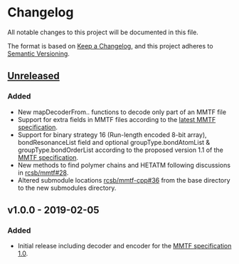 # Changelog
All notable changes to this project will be documented in this file.

The format is based on [Keep a Changelog](https://keepachangelog.com/),
and this project adheres to [Semantic Versioning](https://semver.org/).

## [Unreleased]
### Added
- New mapDecoderFrom.. functions to decode only part of an MMTF file
- Support for extra fields in MMTF files according to the
  [latest MMTF specification](https://github.com/rcsb/mmtf/pull/36).
- Support for binary strategy 16 (Run-length encoded 8-bit array),
  bondResonanceList field and optional groupType.bondAtomList &
  groupType.bondOrderList according to the proposed version 1.1 of the
  [MMTF specification](https://github.com/rcsb/mmtf/pull/35).
- New methods to find polymer chains and HETATM following discussions in
  [rcsb/mmtf#28](https://github.com/rcsb/mmtf/issues/28).
- Altered submodule locations [rcsb/mmtf-cpp#36](https://github.com/rcsb/mmtf-cpp/pull/36)
  from the base directory to the new submodules directory.

## v1.0.0 - 2019-02-05
### Added
- Initial release including decoder and encoder for the
  [MMTF specification 1.0](https://github.com/rcsb/mmtf/blob/v1.0/spec.md).

[Unreleased]: https://github.com/rcsb/mmtf-cpp/compare/v1.0.0...HEAD
